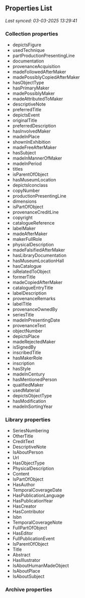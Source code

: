 ## Properties List

_Last synced: 03-03-2025 13:29:41_

### Collection properties
- depictsFigure
- usedTechnique
- partProductionPresentingLine
- documentation
- provenanceAcquisition
- madeFollowedAfterMaker
- madePossiblyCopiedAfterMaker
- hasObjectType
- hasPrimaryMaker
- madePossiblyMaker
- madeAttributedToMaker
- descriptiveNote
- preferredTitle
- depictsEvent
- originalTitle
- preferredDescription
- hasInvolvedMaker
- madeInPlace
- shownInExhibition
- madeFreeAfterMaker
- hasSubject
- madeInMannerOfMaker
- madeInPeriod
- titles
- isParentOfObject
- hasMuseumLocation
- depictsIconclass
- copyNumber
- productionPresentingLine
- dimensions
- isPartOfObject
- provenanceCreditLine
- copyright
- catalogueReference
- labelMaker
- madeAfterMaker
- makerFullRole
- physicalDescription
- madeFalsifiedAfterMaker
- hasLibraryDocumentation
- hasMuseumLocationHall
- hasCatalogue
- isRelatedToObject
- formerTitle
- madeCopiedAfterMaker
- catalogueEntryTitle
- labelDescription
- provenanceRemarks
- labelTitle
- provenanceOwnedBy
- seriesTitle
- madeInPresentingDate
- provenanceText
- objectNumber
- depictsPlace
- madeRejectedMaker
- isSignedBy
- inscribedTitle
- hasMakerRole
- inscription
- hasStyle
- madeInCentury
- hasMentionedPerson
- qualifiedMaker
- usedMaterial
- depictsObjectType
- hasModification
- madeInSortingYear
### Library properties
- SeriesNumbering
- OtherTitle
- CreditText
- DescriptiveNote
- IsAboutPerson
- Url
- HasObjectType
- PhysicalDescription
- Content
- IsPartOfObject
- HasAuthor
- TemporalCoverageDate
- HasPublicationLanguage
- HasPublicationYear
- HasCreator
- HasContributor
- Isbn
- TemporalCoverageNote
- FullPartOfObject
- HasEditor
- FullPublicationEvent
- IsParentOfObject
- Title
- Abstract
- HasIllustrator
- IsAboutHumanMadeObject
- IsAboutPlace
- IsAboutSubject
### Archive properties
